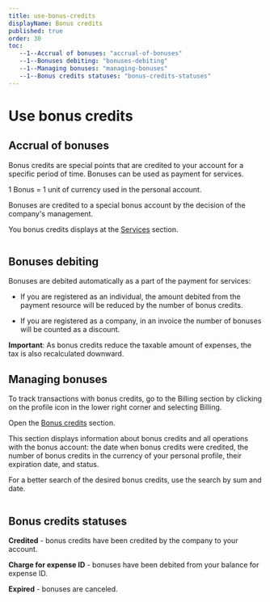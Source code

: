 ```yaml
---
title: use-bonus-credits
displayName: Bonus credits
published: true
order: 30
toc:
   --1--Accrual of bonuses: "accrual-of-bonuses"
   --1--Bonuses debiting: "bonuses-debiting"
   --1--Managing bonuses: "managing-bonuses"
   --1--Bonus credits statuses: "bonus-credits-statuses"
---
```


# Use bonus credits

## Accrual of bonuses

Bonus credits are special points that are credited to your account for a specific period of time. Bonuses can be used as payment for services.  

1 Bonus = 1 unit of currency used in the personal account. 

Bonuses are credited to a special bonus account by the decision of the company's management. 

You bonus credits displays at the <a href="https://accounts.gcore.com/billing/services" target="_blank">Services</a> section. 

<img src="https://assets.gcore.pro/docs/account-settings/billing/bonus-credits/bonus-credits-10.png" alt="">

## Bonuses debiting  

Bonuses are debited automatically as a part of the payment for services: 

-   If you are registered as an individual, the amount debited from the payment resource will be reduced by the number of bonus credits.  

-   If you are registered as a company, in an invoice the number of bonuses will be counted as a discount. 

**Important**: As bonus credits reduce the taxable amount of expenses, the tax is also recalculated downward. 

## Managing bonuses 

To track transactions with bonus credits, go to the Billing section by clicking on the profile icon in the lower right corner and selecting Billing.  

Open the <a href="https://accounts.gcore.com/billing/bonuses" target="_blank">Bonus credits</a> section.  

This section displays information about bonus credits and all operations with the bonus account: the date when bonus credits were credited, the number of bonus credits in the currency of your personal profile, their expiration date, and status.

For a better search of the desired bonus credits, use the search by sum and date.  

<img src="https://assets.gcore.pro/docs/account-settings/billing/bonus-credits/manage-credits-20.png" alt="">

## Bonus credits statuses  

**Credited** - bonus credits have been credited by the company to your account. 

**Charge for expense ID** - bonuses have been debited from your balance for expense ID. 

**Expired** - bonuses are canceled.